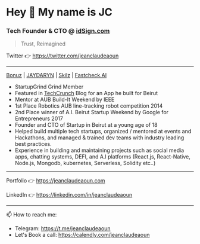 # Hey 👋 My name is JC 

### Tech Founder & CTO @ [idSign.com](https://idsign.com) 

> Trust, Reimagined

Twitter 👉 https://twitter.com/jeanclaudeaoun

---

[Bonuz](https://bonuz.xyz) | [JAYDARYN](https://jaydaryn.com) | [Skilz](https://skilzapp.net) | [Fastcheck.AI](https://fastcheck.ai/)


* StartupGrind Grind Member
* Featured in [TechCrunch](https://techcrunch.com/2020/08/05/rolling-updates-on-beirut-a-city-and-a-tech-community-devastated) Blog for an App he built for Beirut
* Mentor at AUB Build-It Weekend by IEEE
* 1st Place Robotics AUB line-tracking robot competition 2014
* 2nd Place winner of A.I. Beirut Startup Weekend by Google for Entrepreneurs 2017
* Founder and CTO of Startup in Beirut at a young age of 18
* Helped build multiple tech startups, organized / mentored at events and Hackathons, and managed & trained dev teams with industry leading best practices.
* Experience in building and maintaining projects such as social media apps, chatting systems, DEFI, and A.I platforms (React.js, React-Native, Node.js, Mongodb, kubernetes, Serverless, Solidity etc..)

---

Portfolio 👉 https://jeanclaudeaoun.com

LinkedIn 👉 https://linkedin.com/in/jeanclaudeaoun

---

📫 How to reach me:
- Telegram: https://t.me/jeanclaudeaoun
- Let's Book a call: https://calendly.com/jeanclaudeaoun
